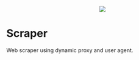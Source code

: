 <p align="center"><img src="https://i.ibb.co/NKNQj9m/scraper.png"></p>

# Scraper
Web scraper using dynamic proxy and user agent.
